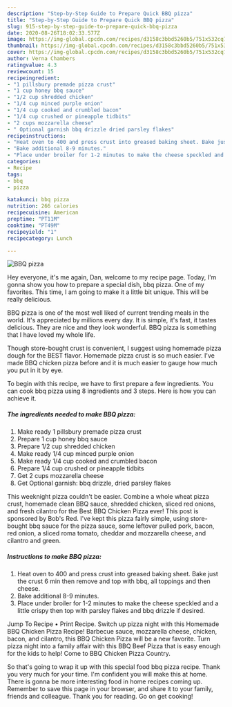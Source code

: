 ```yaml
---
description: "Step-by-Step Guide to Prepare Quick BBQ pizza"
title: "Step-by-Step Guide to Prepare Quick BBQ pizza"
slug: 915-step-by-step-guide-to-prepare-quick-bbq-pizza
date: 2020-08-26T18:02:33.577Z
image: https://img-global.cpcdn.com/recipes/d3158c3bbd5260b5/751x532cq70/bbq-pizza-recipe-main-photo.jpg
thumbnail: https://img-global.cpcdn.com/recipes/d3158c3bbd5260b5/751x532cq70/bbq-pizza-recipe-main-photo.jpg
cover: https://img-global.cpcdn.com/recipes/d3158c3bbd5260b5/751x532cq70/bbq-pizza-recipe-main-photo.jpg
author: Verna Chambers
ratingvalue: 4.3
reviewcount: 15
recipeingredient:
- "1 pillsbury premade pizza crust"
- "1 cup honey bbq sauce"
- "1/2 cup shredded chicken"
- "1/4 cup minced purple onion"
- "1/4 cup cooked and crumbled bacon"
- "1/4 cup crushed or pineapple tidbits"
- "2 cups mozzarella cheese"
- " Optional garnish bbq drizzle dried parsley flakes"
recipeinstructions:
- "Heat oven to 400 and press crust into greased baking sheet. Bake just the crust 6 min then remove and top with bbq, all toppings and then cheese."
- "Bake additional 8-9 minutes."
- "Place under broiler for 1-2 minutes to make the cheese speckled and a little crispy then top with parsley flakes and bbq drizzle if desired."
categories:
- Recipe
tags:
- bbq
- pizza

katakunci: bbq pizza 
nutrition: 266 calories
recipecuisine: American
preptime: "PT11M"
cooktime: "PT49M"
recipeyield: "1"
recipecategory: Lunch

---
```



![BBQ pizza](https://img-global.cpcdn.com/recipes/d3158c3bbd5260b5/751x532cq70/bbq-pizza-recipe-main-photo.jpg)

Hey everyone, it's me again, Dan, welcome to my recipe page. Today, I'm gonna show you how to prepare a special dish, bbq pizza. One of my favorites. This time, I am going to make it a little bit unique. This will be really delicious.

BBQ pizza is one of the most well liked of current trending meals in the world. It's appreciated by millions every day. It is simple, it's fast, it tastes delicious. They are nice and they look wonderful. BBQ pizza is something that I have loved my whole life.

Though store-bought crust is convenient, I suggest using homemade pizza dough for the BEST flavor. Homemade pizza crust is so much easier. I&#39;ve made BBQ chicken pizza before and it is much easier to gauge how much you put in it by eye.


To begin with this recipe, we have to first prepare a few ingredients. You can cook bbq pizza using 8 ingredients and 3 steps. Here is how you can achieve it.

<!--inarticleads1-->

##### The ingredients needed to make BBQ pizza:

1. Make ready 1 pillsbury premade pizza crust
1. Prepare 1 cup honey bbq sauce
1. Prepare 1/2 cup shredded chicken
1. Make ready 1/4 cup minced purple onion
1. Make ready 1/4 cup cooked and crumbled bacon
1. Prepare 1/4 cup crushed or pineapple tidbits
1. Get 2 cups mozzarella cheese
1. Get  Optional garnish: bbq drizzle, dried parsley flakes


This weeknight pizza couldn&#39;t be easier. Combine a whole wheat pizza crust, homemade clean BBQ sauce, shredded chicken, sliced red onions, and fresh cilantro for the Best BBQ Chicken Pizza ever! This post is sponsored by Bob&#39;s Red. I&#39;ve kept this pizza fairly simple, using store-bought bbq sauce for the pizza sauce, some leftover pulled pork, bacon, red onion, a sliced roma tomato, cheddar and mozzarella cheese, and cilantro and green. 

<!--inarticleads2-->

##### Instructions to make BBQ pizza:

1. Heat oven to 400 and press crust into greased baking sheet. Bake just the crust 6 min then remove and top with bbq, all toppings and then cheese.
1. Bake additional 8-9 minutes.
1. Place under broiler for 1-2 minutes to make the cheese speckled and a little crispy then top with parsley flakes and bbq drizzle if desired.


Jump To Recipe • Print Recipe. Switch up pizza night with this Homemade BBQ Chicken Pizza Recipe! Barbecue sauce, mozzarella cheese, chicken, bacon, and cilantro, this BBQ Chicken Pizza will be a new favorite. Turn pizza night into a family affair with this BBQ Beef Pizza that is easy enough for the kids to help! Come to BBQ Chicken Pizza Country. 

So that's going to wrap it up with this special food bbq pizza recipe. Thank you very much for your time. I'm confident you will make this at home. There is gonna be more interesting food in home recipes coming up. Remember to save this page in your browser, and share it to your family, friends and colleague. Thank you for reading. Go on get cooking!
